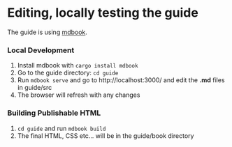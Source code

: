 # Editing, locally testing the guide

The guide is using [mdbook](https://github.com/rust-lang/mdBook).

### Local Development

1. Install mdbook with `cargo install mdbook`
2. Go to the guide directory: `cd guide`
3. Run `mdbook serve` and go to http://localhost:3000/ and edit the __.md__ files in guide/src
4. The browser will refresh with any changes

### Building Publishable HTML

1. `cd guide` and run `mdbook build`
2. The final HTML, CSS etc... will be in the guide/book directory
